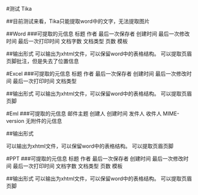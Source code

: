 #测试 Tika

##目前测试来看，Tika只能提取word中的文字，无法提取图片

##Word
###可提取的元信息
标题
作者
最后一次保存者
创建时间
最后一次修改时间
最后一次打印时间
文档字数
文档类型
页数
模板

##输出形式
可以输出为xhtml文件，可以保留word中的表格结构。
可以提取页眉页脚批注，但是失去了位置信息

#Excel
###可提取的元信息
标题
作者
最后一次保存者
创建时间
最后一次修改时间
最后一次打印时间
文档类型

##输出形式
可以输出为xhtml文件，可以保留word中的表格结构。
可以提取页眉页脚

#Eml
###可提取的元信息
邮件主题
创建人
创建时间
发件人
收件人
MIME-version
无附件的元信息

##输出形式

可以输出为xhtml文件，可以保留word中的表格结构。
可以提取页眉页脚


#PPT
###可提取的元信息
标题
作者
最后一次保存者
创建时间
最后一次修改时间
最后一次打印时间
文档字数
文档类型
页数
模板

##输出形式
可以输出为xhtml文件，可以保留word中的表格结构。
可以提取页眉页脚
